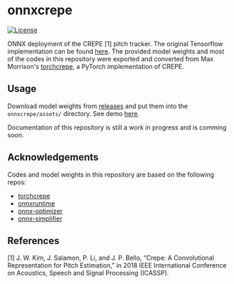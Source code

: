 # onnxcrepe
[![License](https://img.shields.io/badge/License-MIT-blue.svg)](https://opensource.org/licenses/MIT)

ONNX deployment of the CREPE [1] pitch tracker. The original Tensorflow
implementation can be found [here](https://github.com/marl/crepe/). The
provided model weights and most of the codes in this repository were exported
and converted from Max Morrison's [torchcrepe](https://github.com/maxrmorrison/torchcrepe),
a PyTorch implementation of CREPE.


## Usage

Download model weights from [releases](https://github.com/yqzhishen/onnxcrepe/releases)
and put them into the `onnxcrepe/assets/` directory. See demo [here](samples/demo.py).

Documentation of this repository is still a work in progress and is
comming soon.


## Acknowledgements
Codes and model weights in this repository are based on the following repos:
- [torchcrepe](https://github.com/maxrmorrison/torchcrepe)
- [onnxruntime](https://github.com/microsoft/onnxruntime)
- [onnx-optimizer](https://github.com/onnx/optimizer)
- [onnx-simplifier](https://github.com/daquexian/onnx-simplifier)


## References
[1] J. W. Kim, J. Salamon, P. Li, and J. P. Bello, “Crepe: A
Convolutional Representation for Pitch Estimation,” in 2018 IEEE
International Conference on Acoustics, Speech and Signal
Processing (ICASSP).
